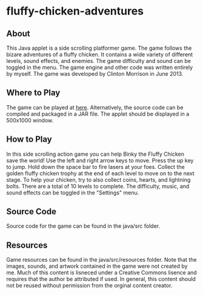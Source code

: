 fluffy-chicken-adventures
=========================



<h2> About </h2>
<p> This Java applet is a side scrolling platformer game. The game follows the bizare adventures of a fluffy chicken. It contains a wide variety of different levels, sound effects, and enemies. The game difficulty and sound can be toggled in the menu. The game engine and other code was written entirely by myself. The game was developed by Clinton Morrison in June 2013. </p>

<h2> Where to Play </h2>
<p> The game can be played at <a href="http://clintonmorrison.com/projects/fluffy-chicken-adventures.html"> 
here</a>. Alternatively, the source code can be compiled and packaged in a JAR file. The applet should be
displayed in a 500x1000 window.
</p>

<h2> How to Play </h2>
<p> 
In this side scrolling action game you can help Binky the Fluffy Chicken save the world! Use the left and right arrow keys to move. Press the up key to jump. Hold down the space bar to fire lasers at your foes. Collect the golden fluffy chicken trophy at the end of each level to move on to the next stage. To help your chicken, try to also collect coins, hearts, and lightning bolts. There are a total of 10 levels to complete. The difficulty, music, and sound effects can be toggled in the "Settings" menu. 
</p>

<h2> Source Code </h2>
<p>
Source code for the game can be found in the java/src folder. 
</p>

<h2> Resources </h2>
<p>
Game resources can be found in the java/src/resources folder.
Note that the images, sounds, and artwork contained in the game were not created by me. Much of this content is lisneced under a Creative Commons lisence and requires that the author be attributed if used. In general, this content should not be reused without permission from the orginal content creator.
</p>
